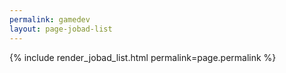 ```yaml
---
permalink: gamedev
layout: page-jobad-list
---
```

{% include render_jobad_list.html permalink=page.permalink %}
